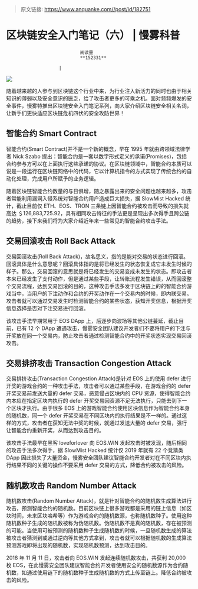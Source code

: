 > 原文链接: https://www.anquanke.com//post/id/182751 


# 区块链安全入门笔记（六） | 慢雾科普


                                阅读量   
                                **152331**
                            
                        |
                        
                                                                                    



[![](https://p0.ssl.qhimg.com/t01734d2368ae1670ff.png)](https://p0.ssl.qhimg.com/t01734d2368ae1670ff.png)



随着越来越的人参与到区块链这个行业中来，为行业注入新活力的同时也由于相关知识的薄弱以及安全意识的匮乏，给了攻击者更多的可乘之机。面对频频爆发的安全事件，慢雾特推出区块链安全入门笔记系列，向大家介绍区块链安全相关名词，让新手们更快适应区块链危机四伏的安全攻防世界！



## 智能合约 Smart Contract

智能合约(Smart Contract)并不是一个新的概念，早在 1995 年就由跨领域法律学者 Nick Szabo 提出：智能合约是一套以数字形式定义的承诺(Promises)，包括合约参与方可以在上面执行这些承诺的协议。在区块链领域中，智能合约本质可以说是一段运行在区块链网络中的代码，它以计算机指令的方式实现了传统合约的自动化处理，完成用户所赋予的业务逻辑。

随着区块链智能合约数量的与日俱增，随之暴露出来的安全问题也越来越多，攻击者常能利用漏洞入侵系统对智能合约用户造成巨大损失，据 SlowMist Hacked 统计，截止目前仅 ETH、EOS、TRON 三条链上因智能合约被攻击而导致的损失就高达 ＄126,883,725.92，具有相同攻击特征的手法更是呈现出多次得手且跨公链的趋势，接下来我们将为大家介绍近年来一些常见的智能合约攻击手法。



## 交易回滚攻击 Roll Back Attack

交易回滚攻击(Roll Back Attack)，故名思义，指的是能对交易的状态进行回滚。回滚具体是什么意思呢？回滚具体指的是将已经发生的状态恢复成它未发生时候的样子。那么，交易回滚的意思就是将已经发生的交易变成未发生的状态。即攻击者本来已经发生了支付动作，但是通过某些手段，让转账流程发生错误，从而回滚整个交易流程，达到交易回滚的目的，这种攻击手法多发于区块链上的的智能合约游戏当中，当用户的下注动作和合约的开奖动作在一个交易内的时候，即内联交易。攻击者就可以通过交易发生时检测智能合约的某些状态，获知开奖信息，根据开奖信息选择是否对下注交易进行回滚。

该攻击手法早期常用于 EOS DApp 上，后逐步向波场等其他公链蔓延，截止目前，已有 12 个 DApp 遭遇攻击，慢雾安全团队建议开发者们不要将用户的下注与开奖放在同一个交易内，防止攻击者通过检测智能合约中的开奖状态实现交易回滚攻击。



## 交易排挤攻击 Transaction Congestion Attack

交易排挤攻击(Transaction Congestion Attack)是针对 EOS 上的使用 defer 进行开奖的游戏合约的一种攻击手法，攻击者可以通过某些手段，在游戏合约的 defer 开奖交易前发送大量的 defer 交易，恶意侵占区块内的 CPU 资源，使得智能合约内本应在指定区块内执行的 defer 开奖交易因资源不足无法执行，只能去到下一个区块才执行。由于很多 EOS 上的游戏智能合约使用区块信息作为智能合约本身的随机数，同一个 defer 开奖交易在不同区块内的执行结果是不一样的。通过这样的方式，攻击者在获知无法中奖的时候，就通过发送大量的 defer 交易，强行让智能合约重新开奖，从而达到攻击目的。

该攻击手法最早在黑客 loveforlover 向 EOS.WIN 发起攻击时被发现，随后相同的攻击手法多次得手，据 SlowMist Hacked 统计仅 2019 年就有 22 个竞猜类 DApp 因此损失了大量资金，慢雾安全团队建议智能合约开发者对在不同区块内执行结果不同的关键的操作不要采用 defer 交易的方式，降低合约被攻击的风险。



## 随机数攻击 Random Number Attack

随机数攻击(Random Number Attack)，就是针对智能合约的随机数生成算法进行攻击，预测智能合约的随机数。目前区块链上很多游戏都是采用的链上信息（如区块时间，未来区块哈希等）作为游戏合约的随机数源，也称随机数种子。使用这种随机数种子生成的随机数被称为伪随机数。伪随机数不是真的随机数，存在被预测的可能。当使用可被预测的随机数种子生成随机数的时候，一旦随机数生成的算法被攻击者猜测到或通过逆向等其他方式拿到，攻击者就可以根据随机数的生成算法预测游戏即将出现的随机数，实现随机数预测，达到攻击目的。

2018 年 11 月 11 日，攻击者向 EOS.WIN 发起连续随机数攻击，共获利 20,000 枚 EOS，在此慢雾安全团队建议智能合约开发者使用安全的随机数源作为合约随机数，如通过使用链下的随机数种子生成随机数的方式上传至链上。降低合约被攻击的风险。
